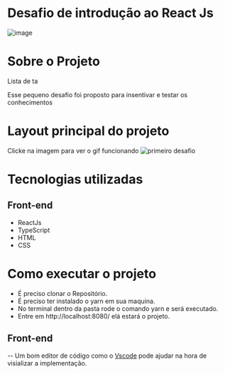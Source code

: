 # Desafio de introdução ao React Js

![image](https://user-images.githubusercontent.com/82763928/171044085-3e08ac62-ebbc-458f-8ffa-32422ad71dce.png)

# Sobre o Projeto

Lista de ta

Esse pequeno desafio foi proposto para insentivar e testar os conhecimentos


# Layout principal do projeto

Clicke na imagem para ver o gif funcionando
![primeiro desafio](https://user-images.githubusercontent.com/82763928/171045462-7664a1b3-805c-4857-99d3-b05f4e0097f7.gif)

# Tecnologias utilizadas
## Front-end
- ReactJs
- TypeScript
- HTML
- CSS

# Como executar o projeto

- É preciso clonar o Repositório.
- É preciso ter instalado o yarn em sua maquina.
- No terminal dentro da pasta rode o comando yarn e será executado.
- Entre em http://localhost:8080/ elá estará o projeto.


## Front-end

-- Um bom editor de código como o [Vscode](https://code.visualstudio.com/) pode ajudar na hora de visializar a implementação.
